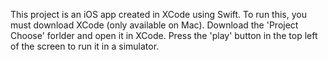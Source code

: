 This project is an iOS app created in XCode using Swift. To run this, you must download XCode (only available on Mac). Download the 'Project Choose' forlder and open it in XCode. Press the 'play' button in the top left of the screen to run it in a simulator.

